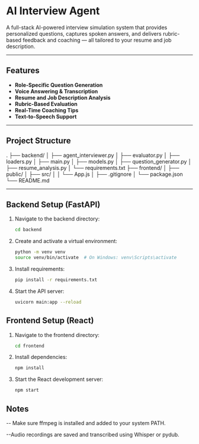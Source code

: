 # AI Interview Agent

A full-stack AI-powered interview simulation system that provides personalized questions, captures spoken answers, and delivers rubric-based feedback and coaching — all tailored to your resume and job description.

---

##  Features

-  **Role-Specific Question Generation**
-  **Voice Answering & Transcription**
-  **Resume and Job Description Analysis**
-  **Rubric-Based Evaluation**
-  **Real-Time Coaching Tips**
-  **Text-to-Speech Support**

---

##  Project Structure
.
├── backend/
│ ├── agent_interviewer.py
│ ├── evaluator.py
│ ├── loaders.py
│ ├── main.py
│ ├── models.py
│ ├── question_generator.py
│ ├── resume_analysis.py
│ └── requirements.txt
├── frontend/
│ ├── public/
│ ├── src/
│ │ └── App.js
│ ├── .gitignore
│ └── package.json
└── README.md

---

##  Backend Setup (FastAPI)

1. Navigate to the backend directory:
   ```bash
   cd backend
2. Create and activate a virtual environment:
   ```bash
   python -m venv venv
   source venv/bin/activate  # On Windows: venv\Scripts\activate
3. Install requirements:
   ```bash
   pip install -r requirements.txt
5. Start the API server:
   ```bash
   uvicorn main:app --reload

##  Frontend Setup (React)
1. Navigate to the frontend directory:
   ```bash
   cd frontend
2. Install dependencies:
   ```bash
   npm install
3. Start the React development server:
   ```bash
   npm start

##  Notes
-- Make sure ffmpeg is installed and added to your system PATH.

--Audio recordings are saved and transcribed using Whisper or pydub.
